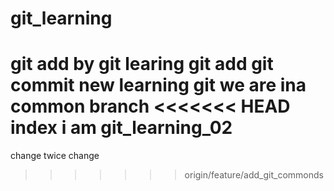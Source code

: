 # git_learning
git add by git learing
git add git commit
new learning git 
we are ina common branch
<<<<<<< HEAD
index i am git_learning_02
=======
change twice change
>>>>>>> origin/feature/add_git_commonds
